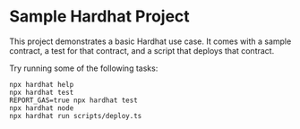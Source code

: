 # Sample Hardhat Project

This project demonstrates a basic Hardhat use case. It comes with a sample contract, a test for that contract, and a script that deploys that contract.

Try running some of the following tasks:

```shell
npx hardhat help
npx hardhat test
REPORT_GAS=true npx hardhat test
npx hardhat node
npx hardhat run scripts/deploy.ts
```

 <!-- ·-----------------------|---------------------------|----------------·
 |  Solc version: 0.8.9  ·  Optimizer enabled: true  ·  Runs: 200     │
 ························|···························|·················
 |  Contract Name        ·  Size (KiB)               ·  Change (KiB)  │
 ························|···························|·················
 |  PokeCardERC1155      ·                    8.596  ·         0.000  │
 ························|···························|·················
 |  PokeMarketPlace      ·                   12.564  ·         0.000  │
 ························|···························|·················
 |  TestToken            ·                    2.896  ·         0.000  │
 ·-----------------------|---------------------------|----------------·
PokeMarketPlace deployed to: 0xd050484E05a7810D01184897C9610f1CDB8441F0
0xd050484E05a7810D01184897C9610f1CDB8441F0 0x3e3815A3A4fE654Fd2bC397202967C6E64d995C7 0xda35a26f00000000000000000000000000000000000000000000000000000000000000640000000000000000000000008f41fc0b93efe33ef88072afc43d4f8285597362
Proxy deployed to: 0x3b90c0bd38f22f78d0e575E39cF6C7b01b116884 -->